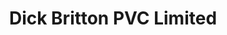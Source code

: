 ---
title: "Dick Britton PVC Limited"
url: /enniscorthy/dick-britton-pvc-limited/
shop: hardware
---